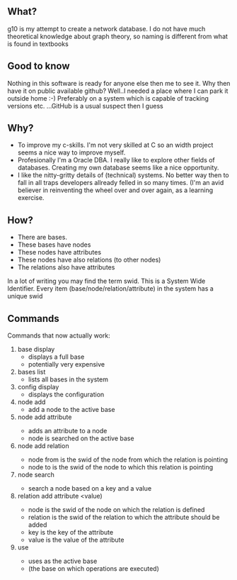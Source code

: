## What?
g10 is my attempt to create a network database.
I do not have much theoretical knowledge about graph theory, so naming is different from what is found in textbooks

## Good to know
Nothing in this software is ready for anyone else then me to see it.
Why then have it on public available github? Well..I needed a place where I can park it outside home :-) Preferably on a system which is capable of tracking versions etc. ...GitHub is a usual suspect then I guess 

## Why?
- To improve my c-skills. I'm not very skilled at C so an width project seems a nice way to improve myself.
- Profesionally I'm a Oracle DBA. I really like to explore other fields of databases. Creating my own database seems like a nice opportunity.
- I like the nitty-gritty details of (technical) systems. No better way then to fall in all traps developers allready felled in so many times. (I'm an avid believer in reinventing the wheel over and over again, as a learning exercise.
  
## How?
- There are bases.
- These bases have nodes
- These nodes have attributes
- These nodes have also relations (to other nodes)
- The relations also have attributes

In a lot of writing you may find the term swid. This is a System Wide Identifier. Every item (base/node/relation/attribute) in the system has a unique swid

## Commands
Commands that now actually work:
1. base display
   - displays a full base
   - potentially very expensive
2. bases list
   - lists all bases in the system
3. config display
   - displays the configuration
4. node add
   - add a node to the active base
5. node add attribute <node swid> <key> <value>
   - adds an attribute to a node
   - node is searched on the active base
6. node add relation <node from> <node to>
   - node from is the swid of the node from which the relation is pointing
   - node to is the swid of the node to which this relation is pointing
7. node search <key> <value>
   - search a node based on a key and a value
8. relation add attribute <node> <relation> <key> <value)
   - node is the swid of the node on which the relation is defined
   - relation is the swid of the relation to which the attribute should be added
   - key is the key of the attribute
   - value is the value of the attribute
7. use <swid>
   - uses <swid> as the active base
   - (the base on which operations are executed)
